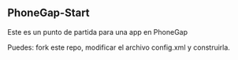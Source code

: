PhoneGap-Start
---

Este es un punto de partida para una app en PhoneGap

Puedes: fork este repo, modificar el archivo config.xml y construirla.

